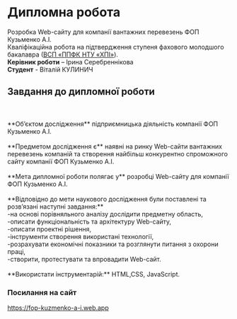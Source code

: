 # Дипломна робота
Розробка Web-сайту для компанії вантажних перевезень ФОП Кузьменко А.І.
<br>Кваліфікаційна робота на підтвердження ступеня фахового молодшого
бакалавра ([ВСП «ППФК НТУ «ХПІ»](http://polytechnic.poltava.ua)).
<br>**Керівник роботи** – Ірина Серебреннікова
<br>**Студент** - Віталій КУЛИНИЧ
## Завдання до дипломної роботи
<br>
<br>**Об’єктом дослідження** підприємницька діяльність компанії ФОП Кузьменко А.І.
<br>
<br>**Предметом дослідження є** наявні на ринку Web-сайти вантажних перевезень компаній та створення найбільш конкурентно спроможного сайту компанії ФОП Кузьменко А.І.
<br>
<br>**Мета дипломної роботи полягає у** розробці Web-сайту для компанії ФОП Кузьменко А.І.
<br>
<br>**Відповідно до мети наукового дослідження були поставлені та розв’язані наступні завдання:** 
<br>-на основі порівняльного аналізу дослідити предметну область, 
<br>-описати функціональність та архітектуру Web-сайту, 
<br>-описати проектні рішення, 
<br>-інструменти створення використані технології, 
<br>-розрахувати економічні показники та розглянути питання з охорони праці, 
<br>-створити, протестувати та впровадити Web-сайт.
<br>
<br>**Використати інструментарій:** HTML,CSS, JavaScript.

### Посилання на сайт
https://fop-kuzmenko-a-i.web.app
